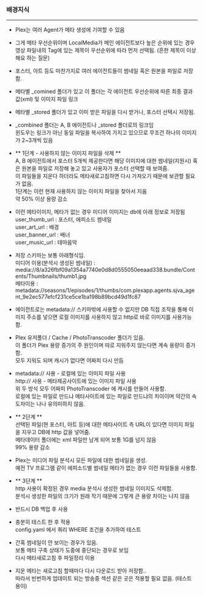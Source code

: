 

### 배경지식
----
  * Plex는 여러 Agent가 메타 생성에 기여할 수 있음

  * 그게 메타 우선순위이며 LocalMedia가 메인 에이전트보다 높은 순위에 있는 경우    
    영상 파일내의 Tag에 있는 제목이 우선순위에 따라 먼저 선택됨. (흔한 제목이 이상해요 하는 질문)

  * 포스터, 아트 등도 마찬가지로 여러 에이전트들이 썸네일 혹은 원본을 파일로 저장함.

  * 메타별 _comined 폴더가 있고 이 폴더는 각 에이전트 우선순위에 따른 최종 결과값(xml) 및 이미지 파일 링크

  * 메타별 _stored 폴더가 있고 이미 받은 파일을 다시 받거나, 포스터 선택시 저장됨.

  * _combined 폴더는 A, B 에이전트나 _stored 폴더로의 링크임   
    윈도우는 링크가 아닌 동일 파일을 복사하여 가지고 있으므로 무조건 하나의 이미지가 2~3개씩 있음
  
  * ** 1단계 - 사용하지 않는 이미지 파일을 삭제 **   
    A, B 에이전트에서 포스터 5개씩 제공한다면 해당 이미지에 대한 썸네일(지원시) 혹은 원본을 파일로 저장해 놓고 있고 
    사용자가 포스터 선택할 때 보여줌.   
    이 파일들을 지운다 하더라도 메타새로고침하면 다시 가져오기 때문에 보관할 필요가 없음.   
    1단계는 이런 현재 사용하지 않는 이미지 파일을 찾아서 지움   
    약 50% 이상 용량 감소

  * 이런 메타이미지, 메타가 없는 경우 미디어 이미지는 db에 아래 정보로 저장됨   
    user_thumb_url : 포스터, 에피소드 썸네일   
    user_art_url : 배경   
    user_banner_url : 배너   
    user_music_url : 테마음악   
  
  * 저장 스키마는 보통 아래형식임.   
    미디어 이용(분석시 생성된 썸네일) : media://8/a326fbf09a1354a7740e0d8d0555050eeaad338.bundle/Contents/Thumbnails/thumb1.jpg   
    메타이용 : metadata://seasons/1/episodes/1/thumbs/com.plexapp.agents.sjva_agent_9e2ec577efcf231ce5ce1ba198b89bcd49d1fc87
  
  * 에이전트로는 metadata:// 스키마밖에 사용할 수 없지만 DB 직접 조작을 통해 이미지 주소를 넣으면 로컬 이미지를 사용하지 않고 http로 바로 이미지를 사용가능함.
  
  * Plex 유저폴더 / Cache / PhotoTranscoder 폴더가 있음.   
    이 폴더가 Plex 용량 증가의 주 원인이며 따로 지워주지 않는다면 계속 용량이 증가함.   
    모두 지워도 되며 캐시가 없다면 어짜피 다시 만듬

  * metadata:// 사용 - 로컬에 있는 이미지 파일 사용   
    http:// 사용 - 메타제공사이트에 있는 이미지 파일 사용   
    위 두 방식 모두 어짜피 PhotoTranscoder 에 캐시를 만들어 사용함.   
    로컬에 있는 파일로 만드냐 메타사이트에 있는 파일로 만드냐의 차이이며 약간의 속도차이는 나나 유의미하지 않음.

  * ** 2단계 **   
    선택된 파일(현 포스터, 아트 등)에 대한 메타사이트 측 URL이 있다면 이미지 파일을 지우고 DB에 http 값을 넣어줌.   
    메타데이터 폴더에는 xml 파일만 남게 되어 보통 1G를 넘지 않음   
    99% 용량 감소

  * Plex는 미디어 파일 분석시 모든 파일에 대한 썸네일을 생성.   
    예전 TV 프로그램 같이 에피소드별 썸네일 메타가 없는 경우 이런 파일들을 사용함.

  * ** 3단계 **   
    http 사용이 확정된 경우 media 분석시 생성한 썸네일 이미지도 삭제함.   
    분석시 생성한 파일의 크기가 원래 작기 때문에 그렇게 큰 용량 차이는 나지 않음

  
  * 반드시 DB 백업 후 사용

  * 충분히 테스트 한 후 적용   
    config.yaml 에서 쿼리 WHERE 조건을 추가하여 테스트
  
  * 간혹 썸네일이 안 보이는 경우가 있음.   
    보통 메타 구축 상태가 도중에 중단되는 경우로 보임   
    다시 메타새로고침 후 파일정리 이용
  
  * 지운 메타는 새로고침 할때마다 다시 다운로드 받아 저장함..   
    따라서 빈번하게 업데이트 되는 방송중 섹션 같은 곳은 적용할 필요 없음. (테스트 용이)


  
